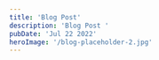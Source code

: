 ```yaml
---
title: 'Blog Post'
description: 'Blog Post '
pubDate: 'Jul 22 2022'
heroImage: '/blog-placeholder-2.jpg'
---
```

